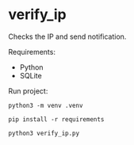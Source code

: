 # verify_ip
Checks the IP and send notification.

Requirements:
- Python
- SQLite

Run project:
```shell
python3 -m venv .venv
```
```shell
pip install -r requirements
```
```shell
python3 verify_ip.py
```